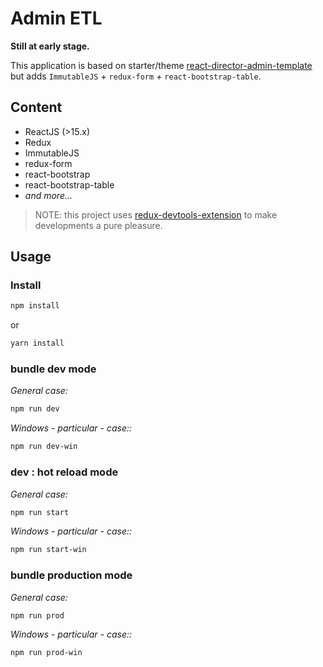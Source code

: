 Admin ETL
==========

**Still at early stage.**

This application is based on starter/theme [react-director-admin-template](https://github.com/MacKentoch/react-director-admin-template) but adds `ImmutableJS` + `redux-form` + `react-bootstrap-table`.

## Content

- ReactJS (>15.x)
- Redux
- ImmutableJS
- redux-form
- react-bootstrap
- react-bootstrap-table
- *and more...*

> NOTE: this project uses [redux-devtools-extension](https://github.com/zalmoxisus/redux-devtools-extension#redux-devtools-extension) to make developments a pure pleasure.

## Usage

### Install
```bash
npm install
```
or

```bash
yarn install
```


### bundle dev mode

*General case:*
```bash
npm run dev
```

*Windows - particular - case::*
```bash
npm run dev-win
```

### dev : hot reload mode

*General case:*
```bash
npm run start
```

*Windows - particular - case::*
```bash
npm run start-win
```

### bundle production mode

*General case:*
```bash
npm run prod
```
*Windows - particular - case::*
```bash
npm run prod-win
```
